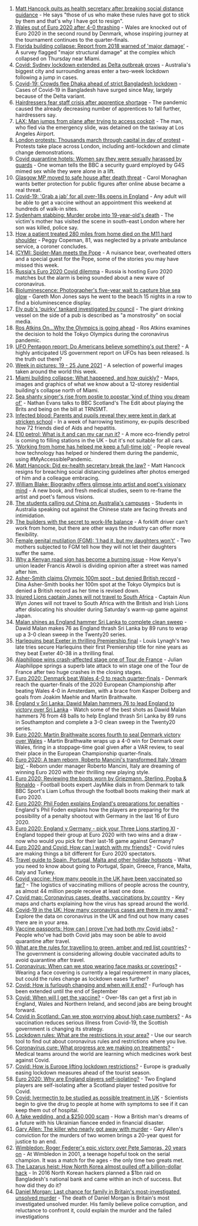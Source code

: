 1. [Matt Hancock quits as health secretary after breaking social distance guidance](https://www.bbc.co.uk/news/uk-57625508) - He says "those of us who make these rules have got to stick by them and that's why I have got to resign".
2. [Wales out of Euro 2020 after 4-0 thrashing](https://www.bbc.co.uk/sport/football/51197369) - Wales are knocked out of Euro 2020 in the second round by Denmark, whose inspiring journey at the tournament continues to the quarter-finals.
3. [Florida building collapse: Report from 2018 warned of 'major damage'](https://www.bbc.co.uk/news/world-us-canada-57621774) - A survey flagged "major structural damage" at the complex which collapsed on Thursday near Miami.
4. [Covid: Sydney lockdown extended as Delta outbreak grows](https://www.bbc.co.uk/news/world-australia-57621552) - Australia's biggest city and surrounding areas enter a two-week lockdown following a jump in cases.
5. [Covid-19: Crowds flee Dhaka ahead of strict Bangladesh lockdown](https://www.bbc.co.uk/news/world-asia-57624557) - Cases of Covid-19 in Bangladesh have surged since May, largely because of the Delta variant.
6. [Hairdressers fear staff crisis after apprentice shortage](https://www.bbc.co.uk/news/uk-57621856) - The pandemic caused the already decreasing number of apprentices to fall further, hairdressers say.
7. [LAX: Man jumps from plane after trying to access cockpit](https://www.bbc.co.uk/news/world-us-canada-57623741) - The man, who fled via the emergency slide, was detained on the taxiway at Los Angeles Airport.
8. [London protests: Thousands march through capital in day of protest](https://www.bbc.co.uk/news/uk-england-london-57623110) - Protests take place across London, including anti-lockdown and climate change demonstrations.
9. [Covid quarantine hotels: Women say they were sexually harassed by guards](https://www.bbc.co.uk/news/stories-57609164) - One woman tells the BBC a security guard employed by G4S mimed sex while they were alone in a lift.
10. [Glasgow MP moved to safe house after death threat](https://www.bbc.co.uk/news/uk-scotland-57614736) - Carol Monaghan wants better protection for public figures after online abuse became a real threat.
11. [Covid-19: 'Grab a jab' for all over-18s opens in England](https://www.bbc.co.uk/news/uk-57620771) - Any adult will be able to get a vaccine without an appointment this weekend at hundreds of walk-in sites.
12. [Sydenham stabbing: Murder probe into 19-year-old's death](https://www.bbc.co.uk/news/uk-england-london-57622450) - The victim's mother has visited the scene in south-east London where her son was killed, police say.
13. [How a patient treated 280 miles from home died on the M11 hard shoulder](https://www.bbc.co.uk/news/uk-england-norfolk-57575298) - Peggy Copeman, 81, was neglected by a private ambulance service, a coroner concludes.
14. [ICYMI: Spider-Man meets the Pope](https://www.bbc.co.uk/news/world-57589858) - A nuisance bear, overheated otters and a special guest for the Pope, some of the stories you may have missed this week.
15. [Russia's Euro 2020 Covid dilemma](https://www.bbc.co.uk/news/world-europe-57614376) - Russia is hosting Euro 2020 matches but the alarm is being sounded about a new wave of coronavirus.
16. [Bioluminescence: Photographer's five-year wait to capture blue sea glow](https://www.bbc.co.uk/news/uk-wales-57610212) - Gareth Mon Jones says he went to the beach 15 nights in a row to find a bioluminescence display.
17. [Ely pub's 'quirky' tankard investigated by council](https://www.bbc.co.uk/news/uk-england-cambridgeshire-57617443) - The giant drinking vessel on the side of a pub is described as "a monstrosity" on social media.
18. [Ros Atkins On…Why the Olympics is going ahead](https://www.bbc.co.uk/news/world-57616073) - Ros Atkins examines the decision to hold the Tokyo Olympics during the coronavirus pandemic.
19. [UFO Pentagon report: Do Americans believe something's out there?](https://www.bbc.co.uk/news/world-us-canada-57605989) - A highly anticipated US government report on UFOs has been released. Is the truth out there?
20. [Week in pictures: 19 - 25 June 2021](https://www.bbc.co.uk/news/in-pictures-57612756) - A selection of powerful images taken around the world this week.
21. [Miami building collapse: What happened, and how quickly?](https://www.bbc.co.uk/news/world-us-canada-57609620) - Maps, images and graphics of what we know about a 12-storey residential building's collapse north of Miami.
22. [Sea shanty singer's rise from postie to popstar 'kind of thing you dream of'](https://www.bbc.co.uk/news/uk-scotland-57613096) - Nathan Evans talks to BBC Scotland's The Edit about playing the Brits and being on the bill at TRNSMT.
23. [Infected blood: Parents and pupils reveal they were kept in dark at stricken school](https://www.bbc.co.uk/news/uk-57600229) - In a week of harrowing testimony, ex-pupils described how 72 friends died of Aids and hepatitis.
24. [E10 petrol: What is it and can my car run it?](https://www.bbc.co.uk/news/business-57585105) - A more eco-friendly petrol is coming to filling stations in the UK - but it's not suitable for all cars.
25. ['Working from home has helped me keep a full-time job'](https://www.bbc.co.uk/news/disability-57578287) - People reveal how technology has helped or hindered them during the pandemic, using #MyAccessiblePandemic.
26. [Matt Hancock: Did ex-health secretary break the law?](https://www.bbc.co.uk/news/57611369) - Matt Hancock resigns for breaching social distancing guidelines after photos emerged of him and a colleague embracing.
27. [William Blake: Biography offers glimpse into artist and poet's visionary mind](https://www.bbc.co.uk/news/entertainment-arts-57419544) - A new book, and fresh medical studies, seem to re-frame the artist and poet's famous visions.
28. [The students calling out China on Australia's campuses](https://www.bbc.co.uk/news/world-australia-56478621) - Students in Australia speaking out against the Chinese state are facing threats and intimidation.
29. [The builders with the secret to work-life balance](https://www.bbc.co.uk/news/business-57486111) - A forklift driver can't work from home, but there are other ways the industry can offer more flexibility.
30. [Female genital mutilation (FGM): 'I had it, but my daughters won't'](https://www.bbc.co.uk/news/world-middle-east-57530121) - Two mothers subjected to FGM tell how they will not let their daughters suffer the same.
31. [Why a Kenyan road sign has become a burning issue](https://www.bbc.co.uk/news/world-africa-57597499) - How Kenya's union leader Francis Atwoli is dividing opinion after a street was named after him.
32. [Asher-Smith claims Olympic 100m spot - but denied British record](https://www.bbc.co.uk/sport/athletics/57624157) - Dina Asher-Smith books her 100m spot at the Tokyo Olympics but is denied a British record as her time is revised down.
33. [Injured Lions captain Jones will not travel to South Africa](https://www.bbc.co.uk/sport/rugby-union/57623557) - Captain Alun Wyn Jones will not travel to South Africa with the British and Irish Lions after dislocating his shoulder during Saturday's warm-up game against Japan.
34. [Malan shines as England hammer Sri Lanka to complete clean sweep](https://www.bbc.co.uk/sport/cricket/57622506) - Dawid Malan makes 76 as England thrash Sri Lanka by 89 runs to wrap up a 3-0 clean sweep in the Twenty20 series.
35. [Harlequins beat Exeter in thrilling Premiership final](https://www.bbc.co.uk/sport/rugby-union/57608106) - Louis Lynagh's two late tries secure Harlequins their first Premiership title for nine years as they beat Exeter 40-38 in a thrilling final.
36. [Alaphilippe wins crash-affected stage one of Tour de France](https://www.bbc.co.uk/sport/cycling/57624647) - Julian Alaphilippe springs a superb late attack to win stage one of the Tour de France after two huge crashes in the closing stages.
37. [Euro 2020: Denmark beat Wales 4-0 to reach quarter-finals](https://www.bbc.co.uk/sport/av/football/57625515) - Denmark reach the quarter-finals of the 2020 European Championship after beating Wales 4-0 in Amsterdam, with a brace from Kasper Dolberg and goals from Joakim Maehle and Martin Braithwaite.
38. [England v Sri Lanka: Dawid Malan hammers 76 to lead England to victory over Sri Lanka](https://www.bbc.co.uk/sport/av/cricket/57625792) - Watch some of the best shots as Dawid Malan hammers 76 from 48 balls to help England thrash Sri Lanka by 89 runs in Southampton and complete a 3-0 clean sweep in the Twenty20 series.
39. [Euro 2020: Martin Braithwaite scores fourth to seal Denmark victory over Wales](https://www.bbc.co.uk/sport/av/football/57625518) - Martin Braithwaite wraps up a 4-0 win for Denmark over Wales, firing in a stoppage-time goal given after a VAR review, to seal their place in the European Championship quarter-finals.
40. [Euro 2020: A team reborn, Roberto Mancini's transformed Italy 'dream big'](https://www.bbc.co.uk/sport/football/57586496) - Reborn under manager Roberto Mancini, Italy are dreaming of winning Euro 2020 with their thrilling new playing style.
41. [Euro 2020: Reviewing the boots worn by Griezmann, Sterling, Pogba & Ronaldo](https://www.bbc.co.uk/sport/av/football/57570154) - Football boots expert JayMike dials in from Denmark to talk BBC Sport's Liam Loftus through the football boots making their mark at Euro 2020.
42. [Euro 2020: Phil Foden explains England's preparations for penalties](https://www.bbc.co.uk/sport/av/football/57614102) - England's Phil Foden explains how the players are preparing for the possibility of a penalty shootout with Germany in the last 16 of Euro 2020.
43. [Euro 2020: England v Germany - pick your Three Lions starting XI](https://www.bbc.co.uk/sport/football/57584922) - England topped their group at Euro 2020 with two wins and a draw - now who would you pick for their last-16 game against Germany?
44. [Euro 2020 and Covid: How can I watch with my friends?](https://www.bbc.co.uk/news/uk-57386719) - Covid rules are making things a bit different for Euro 2020 spectators.
45. [Travel guide to Spain, Portugal, Malta and other holiday hotspots](https://www.bbc.co.uk/news/explainers-56997931) - What you need to know about going to Portugal, Spain, Greece, France, Malta, Italy and Turkey.
46. [Covid vaccine: How many people in the UK have been vaccinated so far?](https://www.bbc.co.uk/news/health-55274833) - The logistics of vaccinating millions of people across the country, as almost 44 million people receive at least one dose.
47. [Covid map: Coronavirus cases, deaths, vaccinations by country](https://www.bbc.co.uk/news/world-51235105) - Key maps and charts explaining how the virus has spread around the world.
48. [Covid-19 in the UK: How many coronavirus cases are there in my area?](https://www.bbc.co.uk/news/uk-51768274) - Explore the data on coronavirus in the UK and find out how many cases there are in your area.
49. [Vaccine passports: How can I prove I've had both my Covid jabs?](https://www.bbc.co.uk/news/explainers-55718553) - People who've had both Covid jabs may soon be able to avoid quarantine after travel.
50. [What are the rules for travelling to green, amber and red list countries?](https://www.bbc.co.uk/news/explainers-52544307) - The government is considering allowing double vaccinated adults to avoid quarantine after travel.
51. [Coronavirus: When can we stop wearing face masks or coverings?](https://www.bbc.co.uk/news/health-51205344) - Wearing a face covering is currently a legal requirement in many places, but could the rules change as lockdown eases further?
52. [Covid: How is furlough changing and when will it end?](https://www.bbc.co.uk/news/explainers-52135342) - Furlough has been extended until the end of September
53. [Covid: When will I get the vaccine?](https://www.bbc.co.uk/news/health-55045639) - Over-18s can get a first jab in England, Wales and Northern Ireland, and second jabs are being brought forward.
54. [Covid in Scotland: Can we stop worrying about high case numbers?](https://www.bbc.co.uk/news/uk-scotland-57581952) - As vaccination reduces serious illness from Covid-19, the Scottish government is changing its strategy.
55. [Lockdown rules: What are the restrictions in your area?](https://www.bbc.co.uk/news/uk-54373904) - Use our search tool to find out about coronavirus rules and restrictions where you live.
56. [Coronavirus cure: What progress are we making on treatments?](https://www.bbc.co.uk/news/health-52354520) - Medical teams around the world are learning which medicines work best against Covid.
57. [Covid: How is Europe lifting lockdown restrictions?](https://www.bbc.co.uk/news/explainers-53640249) - Europe is gradually easing lockdown measures ahead of the tourist season.
58. [Euro 2020: Why are England players self-isolating?](https://www.bbc.co.uk/news/explainers-57568450) - Two England players are self-isolating after a Scotland player tested positive for Covid.
59. [Covid: Ivermectin to be studied as possible treatment in UK](https://www.bbc.co.uk/news/health-57570377) - Scientists begin to give the drug to people at home with symptoms to see if it can keep them out of hospital.
60. [A fake wedding, and a $250,000 scam](https://www.bbc.co.uk/news/world-europe-57358241) - How a British man's dreams of a future with his Ukrainian fiancee ended in financial disaster.
61. [Gary Allen: The killer who nearly got away with murder](https://www.bbc.co.uk/news/uk-england-57331321) - Gary Allen's conviction for the murders of two women brings a 20-year quest for justice to an end.
62. [Wimbledon: Roger Federer's epic victory over Pete Sampras, 20 years on](https://www.bbc.co.uk/sport/tennis/57514035) - At Wimbledon in 2001, a teenage hopeful took on the serial champion. It was a match for the ages - the only time two greats met.
63. [The Lazarus heist: How North Korea almost pulled off a billion-dollar hack](https://www.bbc.co.uk/news/stories-57520169) - In 2016 North Korean hackers planned a $1bn raid on Bangladesh's national bank and came within an inch of success. But how did they do it?
64. [Daniel Morgan: Last chance for family in Britain's most-investigated, unsolved murder](https://www.bbc.co.uk/news/uk-57073302) - The death of Daniel Morgan is Britain's most investigated unsolved murder. His family believe police corruption, and reluctance to confront it, could explain the murder and the failed investigations
